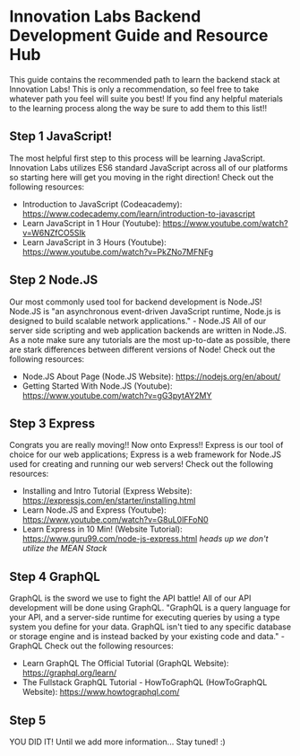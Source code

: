 # Innovation Labs Backend Development Guide and Resource Hub

This guide contains the recommended path to learn the backend stack at Innovation Labs! This is only a recommendation, so feel free to take whatever path you feel will suite you best! If you find any helpful materials to the learning process along the way be sure to add them to this list!!

## Step 1 JavaScript!

The most helpful first step to this process will be learning JavaScript. Innovation Labs utilizes ES6 standard JavaScript across all of our platforms so starting here will get you moving in the right direction! Check out the following resources:

- Introduction to JavaScript (Codeacademy): https://www.codecademy.com/learn/introduction-to-javascript
- Learn JavaScript in 1 Hour (Youtube): https://www.youtube.com/watch?v=W6NZfCO5SIk
- Learn JavaScript in 3 Hours (Youtube): https://www.youtube.com/watch?v=PkZNo7MFNFg

## Step 2 Node.JS

Our most commonly used tool for backend development is Node.JS! Node.JS is "an asynchronous event-driven JavaScript runtime, Node.js is designed to build scalable network applications." - Node.JS All of our server side scripting and web application backends are written in Node.JS. As a note make sure any tutorials are the most up-to-date as possible, there are stark differences between different versions of Node! Check out the following resources: 

- Node.JS About Page (Node.JS Website): https://nodejs.org/en/about/
- Getting Started With Node.JS (Youtube): https://www.youtube.com/watch?v=gG3pytAY2MY

## Step 3 Express

Congrats you are really moving!! Now onto Express!! Express is our tool of choice for our web applications; Express is a web framework for Node.JS used for creating and running our web servers! Check out the following resources: 

- Installing and Intro Tutorial (Express Website): https://expressjs.com/en/starter/installing.html
- Learn Node.JS and Express (Youtube): https://www.youtube.com/watch?v=G8uL0lFFoN0
- Learn Express in 10 Min! (Website Tutorial): https://www.guru99.com/node-js-express.html *heads up we don't utilize the MEAN Stack*

## Step 4 GraphQL

GraphQL is the sword we use to fight the API battle! All of our API development will be done using GraphQL. "GraphQL is a query language for your API, and a server-side runtime for executing queries by using a type system you define for your data. GraphQL isn't tied to any specific database or storage engine and is instead backed by your existing code and data." - GraphQL Check out the following resources: 

- Learn GraphQL The Official Tutorial (GraphQL Website): https://graphql.org/learn/
- The Fullstack GraphQL Tutorial - HowToGraphQL (HowToGraphQL Website): https://www.howtographql.com/

## Step 5

YOU DID IT! Until we add more information... Stay tuned! :)